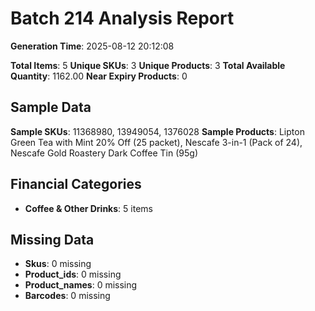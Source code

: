 # Batch 214 Analysis Report

**Generation Time**: 2025-08-12 20:12:08

**Total Items**: 5
**Unique SKUs**: 3
**Unique Products**: 3
**Total Available Quantity**: 1162.00
**Near Expiry Products**: 0

## Sample Data
**Sample SKUs**: 11368980, 13949054, 1376028
**Sample Products**: Lipton Green Tea with Mint 20% Off (25 packet), Nescafe 3-in-1 (Pack of 24), Nescafe Gold Roastery Dark Coffee Tin (95g)

## Financial Categories
- **Coffee & Other Drinks**: 5 items

## Missing Data
- **Skus**: 0 missing
- **Product_ids**: 0 missing
- **Product_names**: 0 missing
- **Barcodes**: 0 missing
